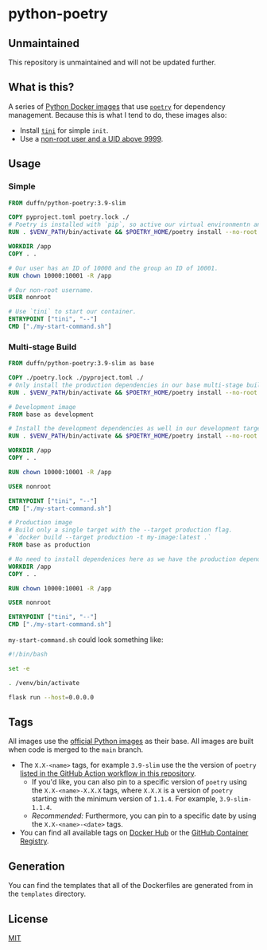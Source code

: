 # python-poetry

## Unmaintained

This repository is unmaintained and will not be updated further.

## What is this?

A series of [Python Docker images](https://hub.docker.com/r/duffn/python-poetry) that use [`poetry`](https://python-poetry.org/) for dependency management. Because this is what I tend to do, these images also:

- Install [`tini`](https://github.com/krallin/tini) for simple `init`.
- Use a [non-root user and a UID above 9999](https://github.com/hexops/dockerfile#run-as-a-non-root-user).

## Usage

### Simple

```dockerfile
FROM duffn/python-poetry:3.9-slim

COPY pyproject.toml poetry.lock ./
# Poetry is installed with `pip`, so active our virtual environmentn and install projects dependecies there, so they don't conflict with poetry's dependencies.
RUN . $VENV_PATH/bin/activate && $POETRY_HOME/poetry install --no-root

WORKDIR /app
COPY . .

# Our user has an ID of 10000 and the group an ID of 10001.
RUN chown 10000:10001 -R /app

# Our non-root username.
USER nonroot

# Use `tini` to start our container.
ENTRYPOINT ["tini", "--"]
CMD ["./my-start-command.sh"]
```

### Multi-stage Build

```dockerfile
FROM duffn/python-poetry:3.9-slim as base

COPY ./poetry.lock ./pyproject.toml ./
# Only install the production dependencies in our base multi-stage build.
RUN . $VENV_PATH/bin/activate && $POETRY_HOME/poetry install --no-root --no-dev

# Development image
FROM base as development

# Install the development dependencies as well in our development target.
RUN . $VENV_PATH/bin/activate && $POETRY_HOME/poetry install --no-root

WORKDIR /app
COPY . .

RUN chown 10000:10001 -R /app

USER nonroot

ENTRYPOINT ["tini", "--"]
CMD ["./my-start-command.sh"]

# Production image
# Build only a single target with the --target production flag.
# `docker build --target production -t my-image:latest .`
FROM base as production

# No need to install dependenices here as we have the production dependencies in our base image.
WORKDIR /app
COPY . .

RUN chown 10000:10001 -R /app

USER nonroot

ENTRYPOINT ["tini", "--"]
CMD ["./my-start-command.sh"]
```

`my-start-command.sh` could look something like:

```bash
#!/bin/bash

set -e

. /venv/bin/activate

flask run --host=0.0.0.0
```

## Tags

All images use the [official Python images](https://hub.docker.com/_/python) as their base. All images are built when code is merged to the `main` branch.

- The `X.X-<name>` tags, for example `3.9-slim` use the the version of `poetry` [listed in the GitHub Action workflow in this repository](https://github.com/duffn/python-poetry/blob/main/.github/workflows/build-and-push-images.yml).
  - If you'd like, you can also pin to a specific version of `poetry` using the `X.X-<name>-X.X.X` tags, where `X.X.X` is a version of `poetry` starting with the minimum version of `1.1.4`. For example, `3.9-slim-1.1.4`.
  - _Recommended:_ Furthermore, you can pin to a specific date by using the `X.X-<name>-<date>` tags.
- You can find all available tags on [Docker Hub](https://hub.docker.com/repository/docker/duffn/python-poetry/tags?page=1&ordering=last_updated) or the [GitHub Container Registry](https://github.com/duffn/python-poetry/pkgs/container/python-poetry/versions).

## Generation

You can find the templates that all of the Dockerfiles are generated from in the `templates` directory.

## License

[MIT](https://opensource.org/licenses/MIT)
